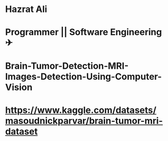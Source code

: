 # Hazrat Ali

# Programmer || Software Engineering ✈

# Brain-Tumor-Detection-MRI-Images-Detection-Using-Computer-Vision

# https://www.kaggle.com/datasets/masoudnickparvar/brain-tumor-mri-dataset


